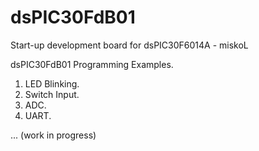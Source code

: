 # dsPIC30FdB01
Start-up development board for dsPIC30F6014A - miskoL

dsPIC30FdB01 Programming Examples.

1. LED Blinking.
2. Switch Input.
3. ADC.
4. UART.

...
(work in progress)
